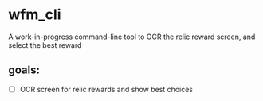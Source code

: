 # wfm_cli

A work-in-progress command-line tool to OCR the relic reward screen, and select the best reward

## goals:
- [ ] OCR screen for relic rewards and show best choices